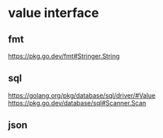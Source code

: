 # value interface

## fmt
https://pkg.go.dev/fmt#Stringer.String

## sql
https://golang.org/pkg/database/sql/driver/#Value
https://pkg.go.dev/database/sql#Scanner.Scan

## json
